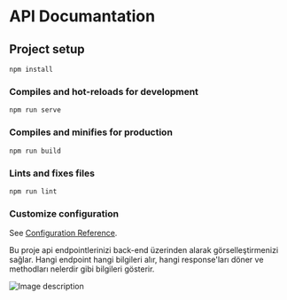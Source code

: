 # API Documantation

## Project setup
```
npm install
```

### Compiles and hot-reloads for development
```
npm run serve
```

### Compiles and minifies for production
```
npm run build
```

### Lints and fixes files
```
npm run lint
```

### Customize configuration
See [Configuration Reference](https://cli.vuejs.org/config/).


Bu proje api endpointlerinizi back-end üzerinden alarak görselleştirmenizi sağlar.
Hangi endpoint hangi bilgileri alır, hangi response'ları döner ve methodları nelerdir gibi bilgileri gösterir.

![Image description](https://ibb.co/zRsfxYb)
